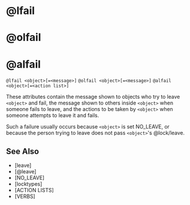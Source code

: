 # @lfail
# @olfail
# @alfail
`@lfail <object>[=<message>]`
`@olfail <object>[=<message>]`
`@alfail <object>[=<action list>]`

These attributes contain the message shown to objects who try to leave `<object>` and fail, the message shown to others inside `<object>` when someone fails to leave, and the actions to be taken by `<object>` when someone attempts to leave it and fails.

Such a failure usually occurs because `<object>` is set NO_LEAVE, or because the person trying to leave does not pass `<object>`'s @lock/leave.


## See Also
- [leave]
- [@leave]
- [NO_LEAVE]
- [locktypes]
- [ACTION LISTS]
- [VERBS]

